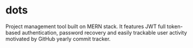 # dots
Project management tool built on MERN stack. It features JWT full token-based authentication, password recovery and easily trackable user activity motivated by GitHub yearly commit tracker.
